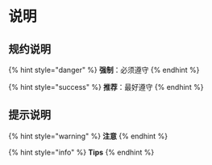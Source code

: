 # 说明

## 规约说明

{% hint style="danger" %}
**强制**：必须遵守
{% endhint %}

{% hint style="success" %}
**推荐**：最好遵守
{% endhint %}

## 提示说明

{% hint style="warning" %}
**注意**
{% endhint %}

{% hint style="info" %}
**Tips**
{% endhint %}



